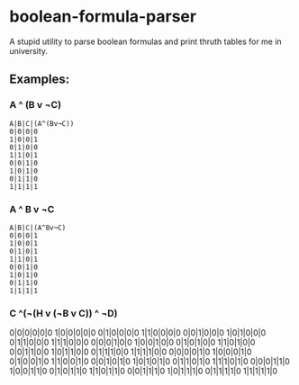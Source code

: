 # boolean-formula-parser
A stupid utility to parse boolean formulas and print thruth tables for me in university.

## Examples:

### A ^ (B v ¬C)
```
A|B|C|(A^(Bv¬C))
0|0|0|0
1|0|0|1
0|1|0|0
1|1|0|1
0|0|1|0
1|0|1|0
0|1|1|0
1|1|1|1
```

### A ^ B v ¬C
```
A|B|C|(A^Bv¬C)
0|0|0|1
1|0|0|1
0|1|0|1
1|1|0|1
0|0|1|0
1|0|1|0
0|1|1|0
1|1|1|1
```

### C ^(¬(H v (¬B v C)) ^ ¬D)
0|0|0|0|0|0
1|0|0|0|0|0
0|1|0|0|0|0
1|1|0|0|0|0
0|0|1|0|0|0
1|0|1|0|0|0
0|1|1|0|0|0
1|1|1|0|0|0
0|0|0|1|0|0
1|0|0|1|0|0
0|1|0|1|0|0
1|1|0|1|0|0
0|0|1|1|0|0
1|0|1|1|0|0
0|1|1|1|0|0
1|1|1|1|0|0
0|0|0|0|1|0
1|0|0|0|1|0
0|1|0|0|1|0
1|1|0|0|1|0
0|0|1|0|1|0
1|0|1|0|1|0
0|1|1|0|1|0
1|1|1|0|1|0
0|0|0|1|1|0
1|0|0|1|1|0
0|1|0|1|1|0
1|1|0|1|1|0
0|0|1|1|1|0
1|0|1|1|1|0
0|1|1|1|1|0
1|1|1|1|1|0
